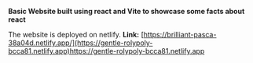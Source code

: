 **Basic Website built using react and Vite to showcase some facts about react**

The website is deployed on netlify. 
**Link:** [https://brilliant-pasca-38a04d.netlify.app/](https://gentle-rolypoly-bcca81.netlify.app)https://gentle-rolypoly-bcca81.netlify.app
